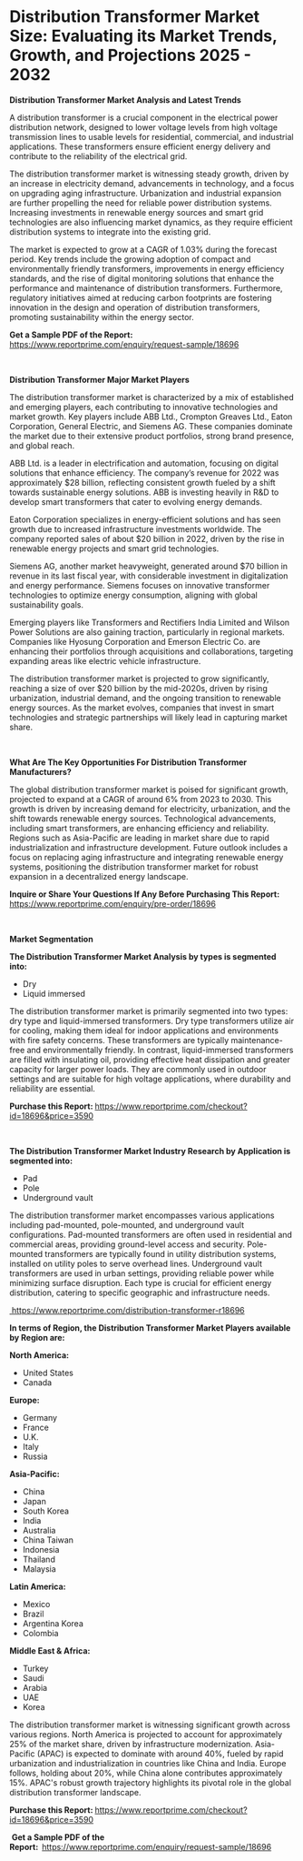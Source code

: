 <p><h1>Distribution Transformer Market Size: Evaluating its Market Trends, Growth, and Projections 2025 - 2032</h1></p><p><strong>Distribution Transformer Market Analysis and Latest Trends</strong></p>
<p><p>A distribution transformer is a crucial component in the electrical power distribution network, designed to lower voltage levels from high voltage transmission lines to usable levels for residential, commercial, and industrial applications. These transformers ensure efficient energy delivery and contribute to the reliability of the electrical grid.</p><p>The distribution transformer market is witnessing steady growth, driven by an increase in electricity demand, advancements in technology, and a focus on upgrading aging infrastructure. Urbanization and industrial expansion are further propelling the need for reliable power distribution systems. Increasing investments in renewable energy sources and smart grid technologies are also influencing market dynamics, as they require efficient distribution systems to integrate into the existing grid.</p><p>The market is expected to grow at a CAGR of 1.03% during the forecast period. Key trends include the growing adoption of compact and environmentally friendly transformers, improvements in energy efficiency standards, and the rise of digital monitoring solutions that enhance the performance and maintenance of distribution transformers. Furthermore, regulatory initiatives aimed at reducing carbon footprints are fostering innovation in the design and operation of distribution transformers, promoting sustainability within the energy sector.</p></p>
<p><strong>Get a Sample PDF of the Report:&nbsp;</strong> <a href="https://www.reportprime.com/enquiry/request-sample/18696?utm_campaign=4521&utm_medium=2&utm_source=Github&utm_content=ia&utm_term=18052025&utm_id=distribution-transformer">https://www.reportprime.com/enquiry/request-sample/18696</a></p>
<p>&nbsp;</p>
<p><strong>Distribution Transformer Major Market Players</strong></p>
<p><p>The distribution transformer market is characterized by a mix of established and emerging players, each contributing to innovative technologies and market growth. Key players include ABB Ltd., Crompton Greaves Ltd., Eaton Corporation, General Electric, and Siemens AG. These companies dominate the market due to their extensive product portfolios, strong brand presence, and global reach.</p><p>ABB Ltd. is a leader in electrification and automation, focusing on digital solutions that enhance efficiency. The company’s revenue for 2022 was approximately $28 billion, reflecting consistent growth fueled by a shift towards sustainable energy solutions. ABB is investing heavily in R&D to develop smart transformers that cater to evolving energy demands.</p><p>Eaton Corporation specializes in energy-efficient solutions and has seen growth due to increased infrastructure investments worldwide. The company reported sales of about $20 billion in 2022, driven by the rise in renewable energy projects and smart grid technologies.</p><p>Siemens AG, another market heavyweight, generated around $70 billion in revenue in its last fiscal year, with considerable investment in digitalization and energy performance. Siemens focuses on innovative transformer technologies to optimize energy consumption, aligning with global sustainability goals.</p><p>Emerging players like Transformers and Rectifiers India Limited and Wilson Power Solutions are also gaining traction, particularly in regional markets. Companies like Hyosung Corporation and Emerson Electric Co. are enhancing their portfolios through acquisitions and collaborations, targeting expanding areas like electric vehicle infrastructure.</p><p>The distribution transformer market is projected to grow significantly, reaching a size of over $20 billion by the mid-2020s, driven by rising urbanization, industrial demand, and the ongoing transition to renewable energy sources. As the market evolves, companies that invest in smart technologies and strategic partnerships will likely lead in capturing market share.</p></p>
<p>&nbsp;</p>
<p><strong>What Are The Key Opportunities For Distribution Transformer Manufacturers?</strong></p>
<p><p>The global distribution transformer market is poised for significant growth, projected to expand at a CAGR of around 6% from 2023 to 2030. This growth is driven by increasing demand for electricity, urbanization, and the shift towards renewable energy sources. Technological advancements, including smart transformers, are enhancing efficiency and reliability. Regions such as Asia-Pacific are leading in market share due to rapid industrialization and infrastructure development. Future outlook includes a focus on replacing aging infrastructure and integrating renewable energy systems, positioning the distribution transformer market for robust expansion in a decentralized energy landscape.</p></p>
<p><strong>Inquire or Share Your Questions If Any Before Purchasing This Report:</strong> <a href="https://www.reportprime.com/enquiry/pre-order/18696?utm_campaign=4521&utm_medium=2&utm_source=Github&utm_content=ia&utm_term=18052025&utm_id=distribution-transformer">https://www.reportprime.com/enquiry/pre-order/18696</a></p>
<p>&nbsp;</p>
<p><strong>Market Segmentation</strong></p>
<p><strong>The Distribution Transformer Market Analysis by types is segmented into:</strong></p>
<p><ul><li>Dry</li><li>Liquid immersed</li></ul></p>
<p><p>The distribution transformer market is primarily segmented into two types: dry type and liquid-immersed transformers. Dry type transformers utilize air for cooling, making them ideal for indoor applications and environments with fire safety concerns. These transformers are typically maintenance-free and environmentally friendly. In contrast, liquid-immersed transformers are filled with insulating oil, providing effective heat dissipation and greater capacity for larger power loads. They are commonly used in outdoor settings and are suitable for high voltage applications, where durability and reliability are essential.</p></p>
<p><strong>Purchase this Report:&nbsp;</strong><a href="https://www.reportprime.com/checkout?id=18696&price=3590&utm_campaign=4521&utm_medium=2&utm_source=Github&utm_content=ia&utm_term=18052025&utm_id=distribution-transformer">https://www.reportprime.com/checkout?id=18696&price=3590</a></p>
<p>&nbsp;</p>
<p><strong>The Distribution Transformer Market Industry Research by Application is segmented into:</strong></p>
<p><ul><li>Pad</li><li>Pole</li><li>Underground vault</li></ul></p>
<p><p>The distribution transformer market encompasses various applications including pad-mounted, pole-mounted, and underground vault configurations. Pad-mounted transformers are often used in residential and commercial areas, providing ground-level access and security. Pole-mounted transformers are typically found in utility distribution systems, installed on utility poles to serve overhead lines. Underground vault transformers are used in urban settings, providing reliable power while minimizing surface disruption. Each type is crucial for efficient energy distribution, catering to specific geographic and infrastructure needs.</p></p>
<p><a href="https://www.reportprime.com/distribution-transformer-r18696?utm_campaign=4521&utm_medium=2&utm_source=Github&utm_content=ia&utm_term=18052025&utm_id=distribution-transformer">&nbsp;https://www.reportprime.com/distribution-transformer-r18696</a></p>
<p><strong>In terms of Region, the Distribution Transformer Market Players available by Region are:</strong></p>
<p>
    <p> <strong> North America: </strong>
        <ul>
            <li>United States</li>
            <li>Canada</li>
        </ul>
        </p> 
    <p> <strong> Europe: </strong>
        <ul>
            <li>Germany</li>
            <li>France</li>
            <li>U.K.</li>
            <li>Italy</li>
            <li>Russia</li>
        </ul>
        </p> 
    <p> <strong> Asia-Pacific: </strong>
        <ul>
            <li>China</li>
            <li>Japan</li>
            <li>South Korea</li>
            <li>India</li>
            <li>Australia</li>
            <li>China Taiwan</li>
            <li>Indonesia</li>
            <li>Thailand</li>
            <li>Malaysia</li>
        </ul>
        </p> 
    <p> <strong> Latin America: </strong>
        <ul>
            <li>Mexico</li>
            <li>Brazil</li>
            <li>Argentina Korea</li>
            <li>Colombia</li>
        </ul>
        </p> 
    <p> <strong> Middle East & Africa: </strong>
        <ul>
            <li>Turkey</li>
            <li>Saudi</li>
            <li>Arabia</li>
            <li>UAE</li>
            <li>Korea</li>
        </ul>
    </p>
    </p>
<p><p>The distribution transformer market is witnessing significant growth across various regions. North America is projected to account for approximately 25% of the market share, driven by infrastructure modernization. Asia-Pacific (APAC) is expected to dominate with around 40%, fueled by rapid urbanization and industrialization in countries like China and India. Europe follows, holding about 20%, while China alone contributes approximately 15%. APAC's robust growth trajectory highlights its pivotal role in the global distribution transformer landscape.</p></p>
<p><strong>Purchase this Report: </strong><a href="https://www.reportprime.com/checkout?id=18696&price=3590&utm_campaign=4521&utm_medium=2&utm_source=Github&utm_content=ia&utm_term=18052025&utm_id=distribution-transformer">https://www.reportprime.com/checkout?id=18696&price=3590</a></p>
<p>&nbsp;<strong>Get a Sample PDF of the Report:&nbsp;&nbsp;</strong><a href="https://www.reportprime.com/enquiry/request-sample/18696?utm_campaign=4521&utm_medium=2&utm_source=Github&utm_content=ia&utm_term=18052025&utm_id=distribution-transformer">https://www.reportprime.com/enquiry/request-sample/18696</a></p>
<p><strong></strong></p>
<p><p></p><p></p><p></p></p>
